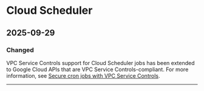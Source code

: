 # Cloud Scheduler

## 2025-09-29

### Changed

VPC Service Controls support for Cloud Scheduler jobs has been extended to Google Cloud APIs that are VPC Service Controls-compliant. For more information, see [Secure cron jobs with VPC Service Controls](https://cloud.google.com/scheduler/docs/secure-with-vpcsc).

---
